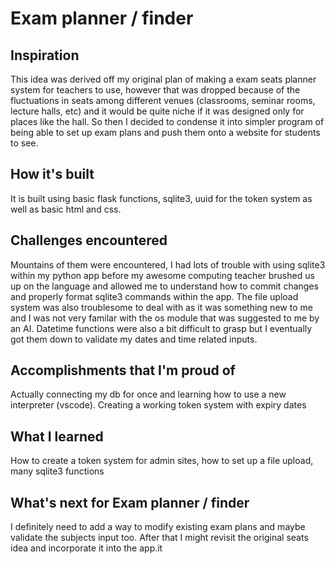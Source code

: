 # Exam planner / finder 
## Inspiration
This idea was derived off my original plan of making a exam seats planner system for teachers to use, however that was dropped because of the fluctuations in seats among different venues (classrooms, seminar rooms, lecture halls, etc) and it would be quite niche if it was designed only for places like the hall. So then I decided to condense it into simpler program of being able to set up exam plans and push them onto a website for students to see.

## How it's built
It is built using basic flask functions, sqlite3, uuid for the token system as well as basic html and css.

## Challenges encountered
Mountains of them were encountered, I had lots of trouble with using sqlite3 within my python app before my awesome computing teacher brushed us up on the language and allowed me to understand how to commit changes and properly format sqlite3 commands within the app. The file upload system was also troublesome to deal with as it was something new to me and I was not very familar with the os module that was suggested to me by an AI. Datetime functions were also a bit difficult to grasp but I eventually got them down to validate my dates and time related inputs.

## Accomplishments that I'm proud of
Actually connecting my db for once and learning how to use a new interpreter (vscode). Creating a working token system with expiry dates

## What I learned
How to create a token system for admin sites, how to set up a file upload, many sqlite3 functions

## What's next for Exam planner / finder
I definitely need to add a way to modify existing exam plans and maybe validate the subjects input too. After that I might revisit the original seats idea and incorporate it into the app.it 